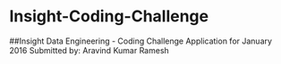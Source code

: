 # Insight-Coding-Challenge
##Insight Data Engineering - Coding Challenge 
Application for January 2016
Submitted by: Aravind Kumar Ramesh 

